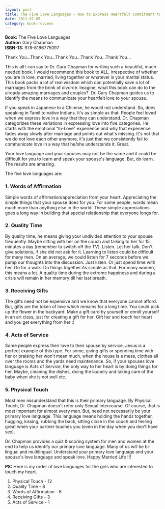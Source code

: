 ```yaml
---
layout: post
title: The Five Love Languages - How to Express Heartfelt Commitment to Your Mate
date: 2011-07-05
category: book-reviews
---
```


**Book:** The Five Love Languages  
**Author:** Gary Chapman  
**ISBN-13:** 978-8186775097

Thank You...Thank You...Thank You...Thank You...Thank You...  
  
This is all I can say to Dr. Gary Chapman for writing such a beautiful, much-needed book. I would recommend this book to ALL, irrespective of whether you are in love, married, living together or whatever is your marital status. This book packs a lot of real wisdom which can potentially save a lot of marriages from the brink of divorce. Imagine, what this book can do to the already amazing marriages and couples?. Dr. Gary Chapman guides us to identify the means to communicate your heartfelt love to your spouse.  
  
If you speak in Japanese to a Chinese, he would not understand. So, does speaking in Tamil to native Indians. It's as simple as that. People feel loved when we express love in a way that they can understand. Dr. Chapman categorizes these variations in expressing love into five categories. He starts with the emotional "In-Love" experience and why that experience fades away slowly after marriage and points out what's missing. It's not that we do not love each other anymore, it's just that we consistently fail to communicate love in a way that he/she understands it. Great.  
  
Your love language and your spouses may not be the same and it could be difficult for you to learn and speak your spouse's language. But, do learn. The results are amazing.  
  
The five love languages are:  
  
### 1. Words of Affirmation

Simple words of affirmation/appreciation from your heart. Appreciating the simple things that your spouse does for you. For some people, words mean much more than anything else in the world. These simple appreciations goes a long way in building that special relationship that everyone longs for.  
  
### 2. Quality Time

By quality time, he means giving your undivided attention to your spouse frequently. Maybe sitting with her on the couch and talking to her for 15 minutes a day (remember to switch off the TV). Listen. Let her talk. Don't give solutions, if she did not ask for it. Learning to listen could be difficult for many men. On an average, we could listen for 7 seconds before we pump our thoughts into the discussion. Just listen. Or just spend time with her. Go for a walk. Do things together.As simple as that. For many women, this means a lot. A quality time during the extreme happiness and during a crisis will remain in her memory till her last breath.  
  
### 3. Receiving Gifts

The gifts need not be expensive and we know that everyone cannot afford. But, gifts are the token of love which remains for a long time. You could pick up the flower in the backyard. Make a gift card by yourself or enroll yourself in an art class, just for creating a gift for her. Gift her and touch her heart and you get everything from her :)  
  
### 4. Acts of Service

Some people express their love to their spouse by service. Jesus is a perfect example of this type. For some, giving gifts or spending time with her or praising her won't mean much, when the house is a mess, clothes all over the rooms and the yards need maintenance. So, if your spouses love language is Acts of Service, the only way to her heart is by doing things for her. Maybe, cleaning the dishes, doing the laundry and taking care of the baby when she is not well etc.  
  
### 5. Physical Touch

Most men misunderstand that this is their primary language. By Physical Touch, Dr. Chapman doesn't refer only Sexual Intercourse. Of course, that is most important for almost every men. But, need not necessarily be your primary love language. This language means holding the hands together, hugging, kissing, rubbing the back, sitting close in the couch and feeling great when your partner touches you (even in the day when you don't have sex).  
  
Dr. Chapman provides a quiz & scoring system for men and women at the end to help us identify our primary love language. Many of us will be bi-lingual and multilingual. Understand your primary love language and your spouse's love language and speak love. Happy Married Life !!!  
  
**PS:** Here is my order of love languages for the girls who are interested to touch my heart.

1. Physical Touch - 12  
2. Quality Time - 8  
3. Words of Affirmation - 6  
4. Receiving Gifts - 3  
5. Acts of Service - 1  
